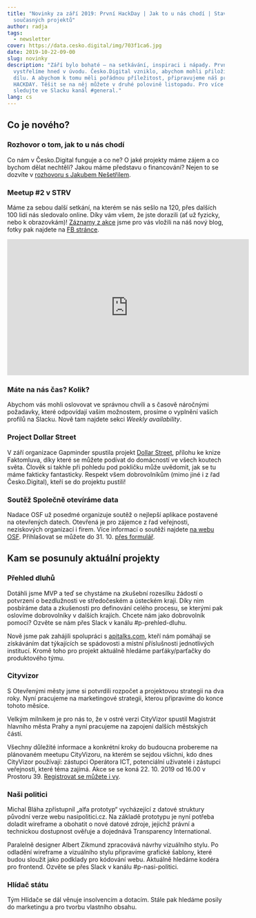 ```yaml
---
title: "Novinky za září 2019: První HackDay | Jak to u nás chodí | Stav
  současných projektů"
author: radja
tags:
  - newsletter
cover: https://data.cesko.digital/img/703f1ca6.jpg
date: 2019-10-22-09-00
slug: novinky
description: "Září bylo bohaté – na setkávání, inspiraci i nápady. První novinku
  vystřelíme hned v úvodu. Česko.Digital vzniklo, abychom mohli přiložit ruku k
  dílu. A abychom k tomu měli pořádnou příležitost, připravujeme náš první
  HACKDAY. Těšit se na něj můžete v druhé polovině listopadu. Pro více informací
  sledujte ve Slacku kanál #general."
lang: cs
---
```


## Co je nového?

### Rozhovor o tom, jak to u nás chodí

Co nám v Česko.Digital funguje a co ne? O jaké projekty máme zájem a co bychom dělat nechtěli? Jakou máme představu o financování? Nejen to se dozvíte v [rozhovoru s Jakubem Nešetřilem](https://bit.ly/31xthpw).

### Meetup #2 v STRV

Máme za sebou další setkání, na kterém se nás sešlo na 120, přes dalších 100 lidí nás sledovalo online. Díky vám všem, že jste dorazili (ať už fyzicky, nebo k obrazovkám)! [Záznamy z akce](https://blog.cesko.digital/2019/10/zaznam-setkani) jsme pro vás vložili na náš nový blog, fotky pak najdete na [FB stránce](https://bit.ly/2oermIX).

<iframe width="560" height="315" src="https://www.youtube.com/embed/UUTyq_414uU" frameborder="0" allow="accelerometer; autoplay; encrypted-media; gyroscope; picture-in-picture" allowfullscreen></iframe>

### Máte na nás čas? Kolik?

Abychom vás mohli oslovovat ve správnou chvíli a s časově náročnými požadavky, které odpovídají vašim možnostem, prosíme o vyplnění vašich profilů na Slacku. Nově tam najdete sekci _Weekly availability_.

### Project Dollar Street

V září organizace Gapminder spustila projekt [Dollar Street](https://www.gapminder.org/dollar-street/matrix?lang=cs), přílohu ke knize Faktomluva, díky které se můžete podívat do domácností ve všech koutech světa. Člověk si takhle při pohledu pod pokličku může uvědomit, jak se tu máme fakticky fantasticky. Respekt všem dobrovolníkům (mimo jiné i z řad Česko.Digital), kteří se do projektu pustili! 

### Soutěž Společně otevíráme data

Nadace OSF už posedmé organizuje soutěž o nejlepší aplikace postavené na otevřených datech. Otevřená je pro zájemce z řad veřejnosti, neziskových organizací i firem. Více informací o soutěži najdete [na webu OSF](https://osf.cz/cs/co-delame/soutez-spolecne-otevirame-data/). Přihlašovat se můžete do 31. 10. [přes formulář](http://bit.ly/spolecne_otevirame_data_2019).

## Kam se posunuly aktuální projekty

### Přehled dluhů

Dotáhli jsme MVP a teď se chystáme na zkušební rozesílku žádostí o potvrzení o bezdlužnosti ve středočeském a ústeckém kraji. Díky nim posbíráme data a zkušenosti pro definování celého procesu, se kterými pak oslovíme dobrovolníky v dalších krajích. Chcete nám jako dobrovolník pomoci? Ozvěte se nám přes Slack v kanálu #p-prehled-dluhu. 

Nově jsme pak zahájili spolupráci s [apitalks.com](https://www.apitalks.com), kteří nám pomáhají se získáváním dat týkajících se spádovosti a místní příslušnosti jednotlivých institucí. Kromě toho pro projekt aktuálně hledáme parťáky/parťačky do produktového týmu.

### Cityvizor

S Otevřenými městy jsme si potvrdili rozpočet a projektovou strategii na dva roky. Nyní pracujeme na marketingové strategii, kterou připravíme do konce tohoto měsíce.

Velkým milníkem je pro nás to, že v ostré verzi CityVizor spustil Magistrát hlavního města Prahy a nyní pracujeme na zapojení dalších městských částí.

Všechny důležité informace a konkrétní kroky do budoucna probereme na plánovaném meetupu CityVizoru, na kterém se sejdou všichni, kdo dnes CityVizor používají: zástupci Operátora ICT, potenciální uživatelé i zástupci veřejnosti, které téma zajímá. Akce se se koná 22. 10. 2019 od 16.00 v Prostoru 39. [Registrovat se můžete i vy](https://docs.google.com/forms/d/e/1FAIpQLSdorox90w2rQ78J6ss_cc-rcKMiy9IWjHhIjGzdTIG84GSlGg/viewform?vc=0&c=0&w=1&fbclid=IwAR3Yygwcxd5tTht9HPYPf_lZwGEVNvsEy7fYABsKURuUzkEjpGKfJOV3O_I).

### Naši politici

Michal Bláha zpřístupnil „alfa prototyp“ vycházející z datové struktury původní verze webu nasipolitici.cz. Na základě prototypu je nyní potřeba doladit wireframe a obohatit o nové datové zdroje, jejichž právní a technickou dostupnost ověřuje a dojednává Transparency International.

Paralelně designer Albert Zikmund zpracovává návrhy vizuálního stylu. Po odladění wireframe a vizuálního stylu připravíme grafické šablony, které budou sloužit jako podklady pro kódování webu. Aktuálně hledáme kodéra pro frontend. Ozvěte se přes Slack v kanálu #p-nasi-politici.

### Hlídač státu

Tým Hlídače se dál věnuje insolvencím a dotacím. Stále pak hledáme posily do marketingu a pro tvorbu vlastního obsahu.
